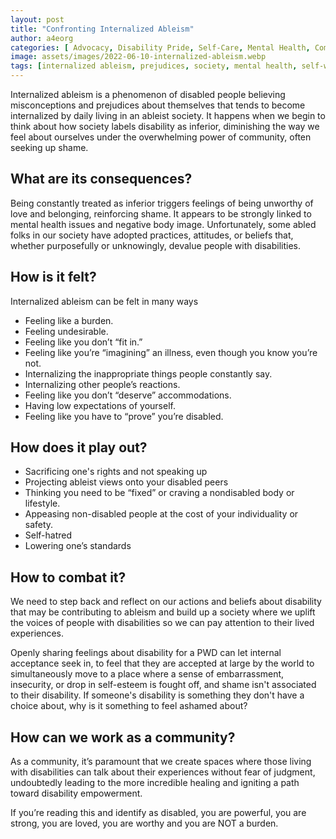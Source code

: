```yaml
---
layout: post
title: "Confronting Internalized Ableism"
author: a4eorg
categories: [ Advocacy, Disability Pride, Self-Care, Mental Health, Community ]
image: assets/images/2022-06-10-internalized-ableism.webp
tags: [internalized ableism, prejudices, society, mental health, self-worth, negative image, empowerment, accommodations, acceptance, disability rights]
---
```

Internalized ableism is a phenomenon of disabled people believing misconceptions and prejudices about themselves that tends to become internalized by daily living in an ableist society. It happens when we begin to think about how society labels disability as inferior, diminishing the way we feel about ourselves under the overwhelming power of community, often seeking up shame.

## What are its consequences?
Being constantly treated as inferior triggers feelings of being unworthy of love and belonging, reinforcing shame. It appears to be strongly linked to mental health issues and negative body image. Unfortunately, some abled folks in our society have adopted practices, attitudes, or beliefs that, whether purposefully or unknowingly, devalue people with disabilities.

## How is it felt?
Internalized ableism can be felt in many ways
- Feeling like a burden.
- Feeling undesirable. 
- Feeling like you don’t “fit in.”
- Feeling like you’re “imagining” an illness, even though you know you’re not.
- Internalizing the inappropriate things people constantly say.
- Internalizing other people’s reactions.
- Feeling like you don’t “deserve” accommodations. 
- Having low expectations of yourself.
- Feeling like you have to “prove” you’re disabled. 

## How does it play out?
- Sacrificing one's rights and not speaking up
- Projecting ableist views onto your disabled peers
- Thinking you need to be “fixed” or craving a nondisabled body or lifestyle.
- Appeasing non-disabled people at the cost of your individuality or safety.
- Self-hatred
- Lowering one’s standards

## How to combat it?
We need to step back and reflect on our actions and beliefs about disability that may be contributing to ableism and build up a society where we uplift the voices of people with disabilities so we can pay attention to their lived experiences. 

Openly sharing feelings about disability for a PWD can let internal acceptance seek in, to feel that they are accepted at large by the world to simultaneously move to a place where a sense of embarrassment, insecurity, or drop in self-esteem is fought off, and shame isn't associated to their disability. If someone's disability is something they don't have a choice about, why is it something to feel ashamed about?

## How can we work as a community?
As a community, it’s paramount that we create spaces where those living with disabilities can talk about their experiences without fear of judgment, undoubtedly leading to the more incredible healing and igniting a path toward disability empowerment.

If you’re reading this and identify as disabled, you are powerful, you are strong, you are loved, you are worthy and you are NOT a burden.